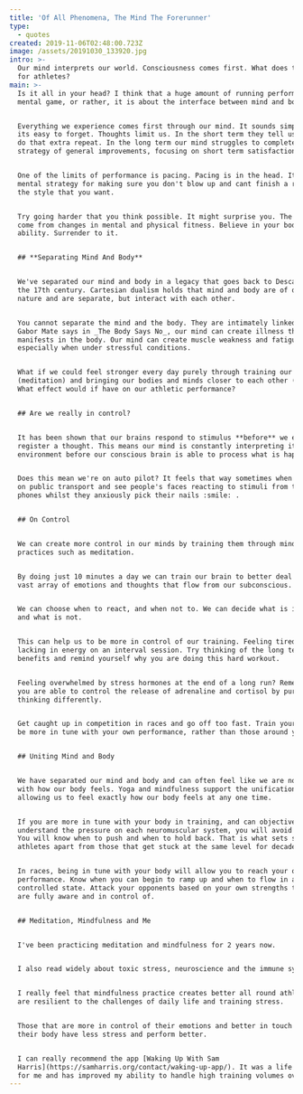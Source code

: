 ```yaml
---
title: 'Of All Phenomena, The Mind The Forerunner'
type:
  - quotes
created: 2019-11-06T02:48:00.723Z
image: /assets/20191030_133920.jpg
intro: >-
  Our mind interprets our world. Consciousness comes first. What does this mean
  for athletes?
main: >-
  Is it all in your head? I think that a huge amount of running performance is a
  mental game, or rather, it is about the interface between mind and body.


  Everything we experience comes first through our mind. It sounds simple but
  its easy to forget. Thoughts limit us. In the short term they tell us we can't
  do that extra repeat. In the long term our mind struggles to complete a
  strategy of general improvements, focusing on short term satisfaction.


  One of the limits of performance is pacing. Pacing is in the head. It is a
  mental strategy for making sure you don't blow up and cant finish a race in
  the style that you want.


  Try going harder that you think possible. It might surprise you. The big leaps
  come from changes in mental and physical fitness. Believe in your bodies'
  ability. Surrender to it. 


  ## **Separating Mind And Body**


  We've separated our mind and body in a legacy that goes back to Descartes in
  the 17th century. Cartesian dualism holds that mind and body are of different
  nature and are separate, but interact with each other. 


  You cannot separate the mind and the body. They are intimately linked. As
  Gabor Mate says in _The Body Says No_, our mind can create illness that
  manifests in the body. Our mind can create muscle weakness and fatigue,
  especially when under stressful conditions.


  What if we could feel stronger every day purely through training our mind
  (meditation) and bringing our bodies and minds closer to each other (yoga).
  What effect would if have on our athletic performance?


  ## Are we really in control?


  It has been shown that our brains respond to stimulus **before** we even
  register a thought. This means our mind is constantly interpreting its
  environment before our conscious brain is able to process what is happening.


  Does this mean we're on auto pilot? It feels that way sometimes when you sit
  on public transport and see people's faces reacting to stimuli from their
  phones whilst they anxiously pick their nails :smile: .


  ## On Control


  We can create more control in our minds by training them through mindfulness
  practices such as meditation. 


  By doing just 10 minutes a day we can train our brain to better deal with the
  vast array of emotions and thoughts that flow from our subconscious. 


  We can choose when to react, and when not to. We can decide what is important
  and what is not. 


  This can help us to be more in control of our training. Feeling tired or
  lacking in energy on an interval session. Try thinking of the long term
  benefits and remind yourself why you are doing this hard workout. 


  Feeling overwhelmed by stress hormones at the end of a long run? Remember that
  you are able to control the release of adrenaline and cortisol by purely
  thinking differently. 


  Get caught up in competition in races and go off too fast. Train your mind to
  be more in tune with your own performance, rather than those around you.


  ## Uniting Mind and Body


  We have separated our mind and body and can often feel like we are not in tune
  with how our body feels. Yoga and mindfulness support the unification,
  allowing us to feel exactly how our body feels at any one time.


  If you are more in tune with your body in training, and can objectively
  understand the pressure on each neuromuscular system, you will avoid injury.
  You will know when to push and when to hold back. That is what sets successful
  athletes apart from those that get stuck at the same level for decades.


  In races, being in tune with your body will allow you to reach your own peak
  performance. Know when you can begin to ramp up and when to flow in a
  controlled state. Attack your opponents based on your own strengths that you
  are fully aware and in control of.


  ## Meditation, Mindfulness and Me


  I've been practicing meditation and mindfulness for 2 years now. 


  I also read widely about toxic stress, neuroscience and the immune system. 


  I really feel that mindfulness practice creates better all round athletes that
  are resilient to the challenges of daily life and training stress.


  Those that are more in control of their emotions and better in touch with
  their body have less stress and perform better.


  I can really recommend the app [Waking Up With Sam
  Harris](https://samharris.org/contact/waking-up-app/). It was a life changer
  for me and has improved my ability to handle high training volumes over time.
---
```


